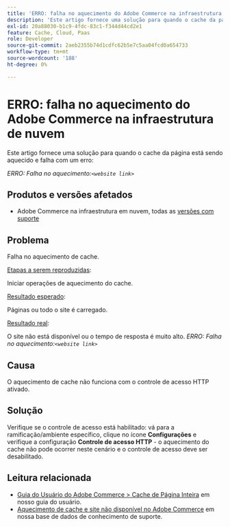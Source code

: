 ```yaml
---
title: 'ERRO: falha no aquecimento do Adobe Commerce na infraestrutura de nuvem'
description: 'Este artigo fornece uma solução para quando o cache da página está sendo aquecido e falha com um erro:'
exl-id: 20a88030-b1c9-4fdc-83c1-f344d44cd2e1
feature: Cache, Cloud, Paas
role: Developer
source-git-commit: 2aeb2355b74d1cdfc62b5e7c5aa04fcd0a654733
workflow-type: tm+mt
source-wordcount: '188'
ht-degree: 0%

---
```


# ERRO: falha no aquecimento do Adobe Commerce na infraestrutura de nuvem

Este artigo fornece uma solução para quando o cache da página está sendo aquecido e falha com um erro:

*ERRO: Falha no aquecimento:`<website link>`*

## Produtos e versões afetados

* Adobe Commerce na infraestrutura em nuvem, todas as [versões com suporte](https://magento.com/sites/default/files/magento-software-lifecycle-policy.pdf)

## Problema

Falha no aquecimento de cache.

<u>Etapas a serem reproduzidas</u>:

Iniciar operações de aquecimento do cache.

<u>Resultado esperado</u>:

Páginas ou todo o site é carregado.

<u>Resultado real</u>:

O site não está disponível ou o tempo de resposta é muito alto. *ERRO: Falha no aquecimento:`<website link>`*

## Causa

O aquecimento de cache não funciona com o controle de acesso HTTP ativado.

## Solução

Verifique se o controle de acesso está habilitado: vá para a ramificação/ambiente específico, clique no ícone **Configurações** e verifique a configuração **Controle de acesso HTTP** - o aquecimento do cache não pode ocorrer neste cenário e o controle de acesso deve ser desabilitado.

## Leitura relacionada

* [Guia do Usuário do Adobe Commerce > Cache de Página Inteira](https://experienceleague.adobe.com/en/docs/commerce-admin/systems/tools/cache-management#full-page-caching) em nosso guia do usuário.
* [Aquecimento de cache e site não disponível no Adobe Commerce](/help/troubleshooting/miscellaneous/cache-warming-up-and-site-unavailable-on-magento.md) em nossa base de dados de conhecimento de suporte.
